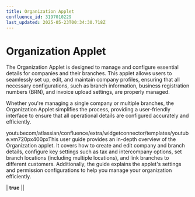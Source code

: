 ```yaml
---
title: Organization Applet
confluence_id: 3197010229
last_updated: 2025-05-23T00:34:30.718Z
---
```


# Organization Applet

The Organization Applet is designed to manage and configure essential details for companies and their branches. This applet allows users to seamlessly set up, edit, and maintain company profiles, ensuring that all necessary configurations, such as branch information, business registration numbers (BRN), and invoice upload settings, are properly managed.

Whether you're managing a single company or multiple branches, the Organization Applet simplifies the process, providing a user-friendly interface to ensure that all operational details are configured accurately and efficiently.

youtubecom/atlassian/confluence/extra/widgetconnector/templates/youtube.vm720px400pxThis user guide provides an in-depth overview of the Organization applet. It covers how to create and edit company and branch details, configure key settings such as tax and intercompany options, set branch locations (including multiple locations), and link branches to different customers. Additionally, the guide explains the applet's settings and permission configurations to help you manage your organization efficiently.

| **true** ||
